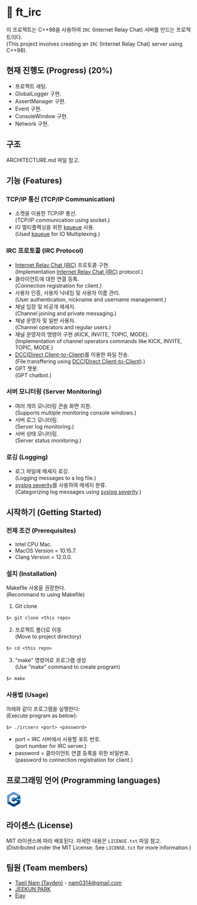 # 💬 ft_irc
이 프로젝트는 C++98을 사용하여 ```IRC``` (Internet Relay Chat) 서버를 만드는 프로젝트이다.  
(This project involves creating an ```IRC``` (Internet Relay Chat) server using C++98).

## 현재 진행도 (Progress) (20%)
- 프로젝트 세팅.
- GlobalLogger 구현.
- AssertManager 구현.
- Event 구현.
- ConsoleWindow 구현.
- Network 구현.

## 구조
ARCHITECTURE.md 파일 참고.

## 기능 (Features)
### TCP/IP 통신 (TCP/IP Communication)
- 소켓을 이용한 TCP/IP 통신.  
(TCP/IP communication using socket.)
- IO 멀티플렉싱을 위한 [kqueue](https://man.freebsd.org/cgi/man.cgi?kqueue) 사용.  
(Used [kqueue](https://man.freebsd.org/cgi/man.cgi?kqueue) for IO Multiplexing.)

### IRC 프로토콜 (IRC Protocol)
- [Internet Relay Chat (IRC)](https://datatracker.ietf.org/doc/html/rfc1459) 프로토콜 구현.  
(Implementation [Internet Relay Chat (IRC)](https://datatracker.ietf.org/doc/html/rfc1459) protocol.)
- 클라이언트에 대한 연결 등록.  
(Connection registration for client.)
- 사용자 인증, 사용자 닉네임 및 사용자 이름 관리.  
(User authentication, nickname and username management.)
- 채널 입장 및 비공개 메세지.  
(Channel joining and private messaging.)
- 채널 운영자 및 일반 사용자.  
(Channel operators and regular users.)
- 채널 운영자의 명령어 구현 (KICK, INVITE, TOPIC, MODE).  
(Implementation of channel operators commands like KICK, INVITE, TOPIC, MODE.)
- [DCC(Direct Client-to-Client)](https://modern.ircdocs.horse/dcc.html)를 이용한 파일 전송.  
(File transffering using [DCC(Direct Client-to-Client)](https://modern.ircdocs.horse/dcc.html).)
- GPT 챗봇.  
(GPT chatbot.)

### 서버 모니터링 (Server Monitoring)
- 여러 개의 모니터링 콘솔 화면 지원.  
(Supports multiple monitoring console windows.)
- 서버 로그 모니터링.  
(Server log monitoring.)
- 서버 상태 모니터링.  
(Server status monitoring.)

### 로깅 (Logging)
- 로그 파일에 메세지 로깅.  
(Logging messages to a log file.)
- [syslog severity](https://datatracker.ietf.org/doc/html/rfc5424#section-6.2.1)를 사용하여 메세지 분류.  
(Categorizing log messages using [syslog severity](https://datatracker.ietf.org/doc/html/rfc5424#section-6.2.1).)

## 시작하기 (Getting Started)
### 전제 조건 (Prerequisites)
- Intel CPU Mac.
- MacOS Version = 10.15.7.
- Clang Version = 12.0.0.

### 설치 (Installation)
Makefile 사용을 권장한다.  
(Recommand to using Makefile)
1. Git clone
```
$> git clone <this repo>
```
2. 프로젝트 폴더로 이동  
(Move to project directory)
```
$> cd <this repo>
```
3. "make" 명령어로 프로그램 생성  
(Use "make" command to create program)
```
$> make
```

### 사용법 (Usage)
아래와 같이 프로그램을 실행한다:  
(Execute program as below):
```
$> ./ircserv <port> <password>
```
- port = IRC 서버에서 사용할 포트 번호.  
(port number for IRC server.)
- password = 클라이언트 연결 등록을 위한 비밀번호.  
(password to connection registration for client.)

## 프로그래밍 언어 (Programming languages)
<a href="https://www.w3schools.com/cpp/" target="_blank" rel="noreferrer"> 
  <img src="https://raw.githubusercontent.com/devicons/devicon/master/icons/cplusplus/cplusplus-original.svg" alt="cplusplus" width="40" height="40"/> 
</a> 

## 라이센스 (License)
MIT 라이센스에 따라 배포된다. 자세한 내용은 ```LICENSE.txt``` 파일 참고.  
(Distributed under the MIT License. See ```LICENSE.txt``` for more information.)

## 팀원 (Team members)
- [Taeil Nam (Tayden)](https://github.com/Taeil-Nam) - nam0314@gmail.com
- [JEEKUN PARK](https://github.com/jeekpark)
- [Ejay](https://github.com/Eonjoo-Oh)
